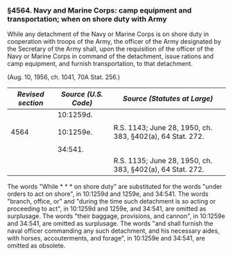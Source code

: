 ### §4564. Navy and Marine Corps: camp equipment and transportation; when on shore duty with Army ###

While any detachment of the Navy or Marine Corps is on shore duty in cooperation with troops of the Army, the officer of the Army designated by the Secretary of the Army shall, upon the requisition of the officer of the Navy or Marine Corps in command of the detachment, issue rations and camp equipment, and furnish transportation, to that detachment.

(Aug. 10, 1956, ch. 1041, 70A Stat. 256.)

|*Revised section*|            *Source (U.S. Code)*             |              *Source (Statutes at Large)*               |
|-----------------|---------------------------------------------|---------------------------------------------------------|
|      4564       |10:1259d.<br/><br/>10:1259e.<br/><br/>34:541.|R.S. 1143; June 28, 1950, ch. 383, §402(a), 64 Stat. 272.|
|                 |                                             |R.S. 1135; June 28, 1950, ch. 383, §402(a), 64 Stat. 272.|

The words "While \* \* \* on shore duty" are substituted for the words "under orders to act on shore", in 10:1259d and 1259e, and 34:541. The words "branch, office, or" and "during the time such detachment is so acting or proceeding to act", in 10:1259d and 1259e, and 34:541, are omitted as surplusage. The words "their baggage, provisions, and cannon", in 10:1259e and 34:541, are omitted as surplusage. The words "and shall furnish the naval officer commanding any such detachment, and his necessary aides, with horses, accouterments, and forage", in 10:1259e and 34:541, are omitted as obsolete.